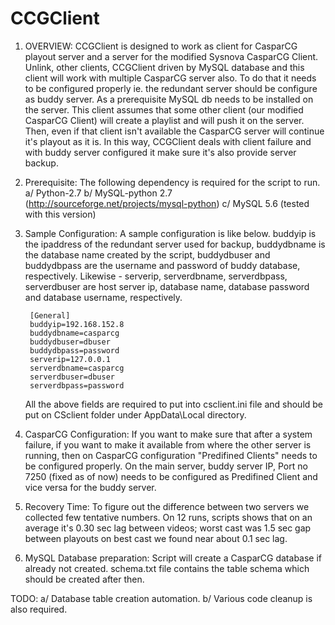 # CCGClient


1. OVERVIEW:
	CCGClient is designed to work as client for CasparCG playout server and a server for the modified
Sysnova CasparCG Client. Unlink, other clients, CCGClient driven by MySQL database and this client will
work with multiple CasparCG server also. To do that it needs to be configured properly ie. the redundant 
server should be configure as buddy server. As a prerequisite MySQL db needs to be installed on the server.
This client assumes that some other client (our modified CasparCG Client) will create a playlist and will
push it on the server. Then, even if that client isn't available the CasparCG server will continue it's
playout as it is. In this way, CCGClient deals with client failure and with buddy server configured it make
sure it's also provide server backup.

2. Prerequisite:
	The following dependency is required for the script to run.
			a/ Python-2.7
			b/ MySQL-python 2.7 (http://sourceforge.net/projects/mysql-python)
			c/ MySQL 5.6 (tested with this version)

3. Sample Configuration:
	A sample configuration is like below. buddyip is the ipaddress of the redundant server used for
backup, buddydbname is the database name created by the script, buddydbuser and buddydbpass are the
username and password of buddy database, respectively. Likewise - serverip, serverdbname, serverdbpass,
serverdbuser are host server ip, database name, database password and database username, respectively.

		[General]
		buddyip=192.168.152.8
		buddydbname=casparcg
		buddydbuser=dbuser
		buddydbpass=password
		serverip=127.0.0.1
		serverdbname=casparcg
		serverdbuser=dbuser
		serverdbpass=password

	All the above fields are required to put into csclient.ini file and should be put on CSclient folder
	under AppData\Local directory.

4. CasparCG Configuration:
	If you want to make sure that after a system failure, if you want to make it available from where
the other server is running, then on CasparCG configuration "Predifined Clients" needs to be configured
properly. On the main server, buddy server IP, Port no 7250 (fixed as of now) needs to be configured as
Predifined Client and vice versa for the buddy server.

5. Recovery Time:
	To figure out the difference between two servers we collected few tentative numbers. On 12 runs, scripts
shows that on an average it's 0.30 sec lag between videos; worst cast was 1.5 sec gap between playouts on
best cast we found near about 0.1 sec lag.

6. MySQL Database preparation:
	Script will create a CasparCG database if already not created. schema.txt file contains the table schema
which should be created after then.

TODO:	a/ Database table creation automation.
	b/ Various code cleanup is also required.
